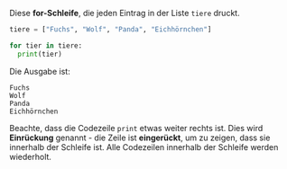 Diese **for-Schleife**, die jeden Eintrag in der Liste `tiere` druckt.

```python
tiere = ["Fuchs", "Wolf", "Panda", "Eichhörnchen"]

for tier in tiere:
  print(tier)
```

Die Ausgabe ist:

    Fuchs
    Wolf
    Panda
    Eichhörnchen
    

Beachte, dass die Codezeile `print` etwas weiter rechts ist. Dies wird **Einrückung** genannt - die Zeile ist **eingerückt**, um zu zeigen, dass sie innerhalb der Schleife ist. Alle Codezeilen innerhalb der Schleife werden wiederholt.